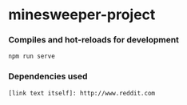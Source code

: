 # minesweeper-project

### Compiles and hot-reloads for development
```
npm run serve
```

### Dependencies used
```
[link text itself]: http://www.reddit.com
```
